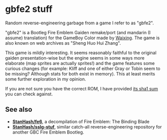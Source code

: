 # gbfe2 stuff

Random reverse-engineering garbage from a game I refer to as "gbfe2".

"gbfe2" is a Bootleg Fire Emblem Gaiden remake/port (and mandarin (I assume) translation) for the GameBoy Color made by [Waixing](https://bootleggames.fandom.com/wiki/Fuzhou_Waixing_Computer_Science_%26_Technology_Co.,LTD). The game is also known on web archives as "Sheng Huo Hui Zhang".

This game is mildly interesting. It seems reasonably faithful to the original gaiden presentation-wise but the engine seems in some ways more elaborate (map sprites are actually sprites!) and the game features some curious changes (for example: Kliff and one of either Gray or Tobin seem to be missing? Although stats for both exist in memory). This at least merits some further exploration in my opinion.

If you are not sure you have the correct ROM, I have provided [its sha1 sum](./gbfe2.sha1) you can check against.

## See also

* [**StanHash/fe6**](https://github.com/StanHash/fe6), a decompilation of Fire Emblem: The Binding Blade
* [**StanHash/sslg-stuf**](https://github.com/StanHash/sslg-stuff), similar catch-all reverse-engineering repository for another GBC Fire Emblem Bootleg.
